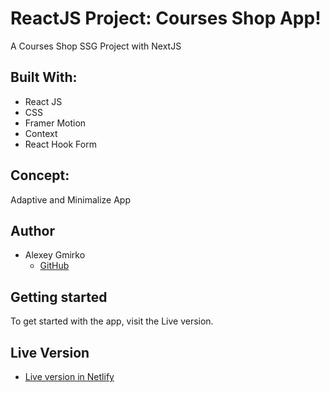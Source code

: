 
# ReactJS Project: Courses Shop App!

A Courses Shop SSG Project with NextJS

## Built With:

- React JS
- CSS
- Framer Motion
- Context
- React Hook Form


## Concept:

Adaptive and Minimalize App



## Author

- Alexey Gmirko
  - [GitHub](https://github.com/AlexeyGrk/)

## Getting started

To get started with the app, visit the Live version.

## Live Version

- [Live version in Netlify](https://next-courses-nine.vercel.app)

